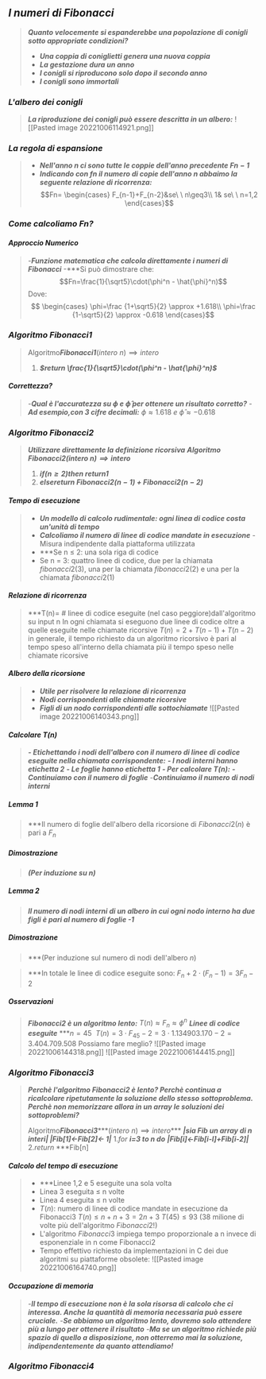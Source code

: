 ## ***I numeri di Fibonacci*** 
>***Quanto velocemente si espanderebbe una popolazione di conigli sotto appropriate condizioni?***
>- ***Una coppia di coniglietti genera una nuova coppia***
>- ***La gestazione dura un anno***
>- ***I conigli si riproducono solo dopo il secondo anno***
>- ***I conigli sono immortali***

### ***L'albero dei conigli***
>***La riproduzione dei conigli può essere descritta in un albero:*** 
![[Pasted image 20221006114921.png]]

### ***La regola di espansione***
>- ***Nell'anno n ci sono tutte le coppie dell'anno precedente $Fn-1$***
>- ***Indicando con fn il numero di copie dell'anno n abbaimo la seguente relazione di ricorrenza:***
>$$Fn= \begin{cases}
F_{n-1}+F_{n-2}&se\ \ n\geq3\\
1& se\ \ n=1,2
\end{cases}$$

### ***Come calcoliamo Fn?***
#### ***Approccio Numerico***
>-***Funzione matematica che calcola direttamente i numeri di Fibonacci***
>-***Si può dimostrare che: 
>$$Fn=\frac{1}{\sqrt5}\cdot(\phi^n - \hat{\phi}^n)$$
>Dove:
>$$ \begin{cases}
\phi=\frac {1+\sqrt5}{2} \approx +1.618\\
\phi=\frac {1-\sqrt5}{2} \approx -0.618
\end{cases}$$

### ***Algoritmo Fibonacci1***
>Algoritmo***Fibonacci1***$(intero\ n)\implies intero$
> 1. ***$return \frac{1}{\sqrt5}\cdot(\phi^n - \hat{\phi}^n)$***
#### ***Correttezza?***
>-***Qual è l'accuratezza su $\phi \ e \ \hat{\phi}$ per ottenere un risultato corretto?***
>-***Ad esempio,con 3 cifre decimali:***
>$\phi\approx 1.618 \ e \ \hat{\phi}\approx -0.618$ 


### ***Algoritmo Fibonacci2***
>***Utilizzare direttamente la definizione ricorsiva***
>***$Algoritmo$ Fibonacci2$(intero\ n)\implies intero$***
> 1. ***$if (n\geq 2) then\ return 1$***
> 2. ***$else return$ Fibonacci2$(n-1)$ + Fibonacci2$(n-2)$***

#### ***Tempo di esecuzione***
>- ***Un modello di calcolo rudimentale: ogni linea di codice costa un'unità di tempo***
>- ***Calcoliamo il numero di linee di codice mandate in esecuzione***
>   -Misura indipendente dalla piattaforma utilizzata
>- ***Se n $\le$ 2: una sola riga di codice 
>- Se n = 3: quattro linee di codice, due per la chiamata $fibonacci2(3)$, una per la chiamata $fibonacci2(2)$ e una per la chiamata $fibonacci2(1)$

#### ***Relazione di ricorrenza***
> ***T(n)= # linee di codice eseguite (nel caso peggiore)dall'algoritmo su input n
> In ogni chiamata si eseguono due linee di codice oltre a quelle eseguite nelle chiamate ricorsive 
> $T(n)=2+T(n-1)+T(n-2)$ 
> in generale, il tempo richiesto da un algoritmo ricorsivo è pari al tempo speso all'interno della chiamata più il tempo speso nelle chiamate ricorsive 

#### ***Albero della ricorsione***
>- ***Utile per risolvere la relazione di ricorrenza***
>- ***Nodi corrispondenti alle chiamate ricorsive***
>- ***Figli di un nodo corrispondenti alle sottochiamate***
>![[Pasted image 20221006140343.png]]

#### ***Calcolare $T(n)$***
>***- Etichettando i nodi dell'albero con il numero di linee di codice eseguite nella chiamata corrispondente:***
>  ***- I nodi interni hanno etichetta 2*** 
>  ***- Le foglie hanno etichetta 1***
>***- Per calcolare $T(n)$:***
>  ***-Continuiamo con il numero di foglie***
>  -***Continuiamo il numero di nodi interni***

##### ***Lemma 1***
>***Il numero di foglie dell'albero della ricorsione di $Fibonacci2(n)$ è pari a $F_n$

##### ***Dimostrazione***
>***(Per induzione su n)***

##### ***Lemma 2***
>***Il numero di nodi interni di un albero in cui ogni nodo interno ha due figli è pari al numero di foglie -1***

##### ***Dimostrazione***
>***(Per induzione sul numero di nodi dell'albero $n$)

>***In totale le linee di codice eseguite sono:
>$F_{n}+2 \cdot(F_{n}-1)=3F_{n}-2$

##### ***Osservazioni***
>***$Fibonacci2$ è un algoritmo lento:***
>$T(n) \approx F_n \approx \phi^n$
>***Linee di codice eseguite***
>***$n=45 \ \ T(n)=3\cdot F_{45}-2 = 3\cdot 1.134903.170-2=3.404.709.508$ 
>Possiamo fare meglio? 
>![[Pasted image 20221006144318.png]]
>![[Pasted image 20221006144415.png]]

### ***Algoritmo Fibonacci3***
>***Perchè l'algoritmo $Fibonacci2$ è lento? Perchè continua a ricalcolare ripetutamente la soluzione dello stesso sottoproblema. Perchè non memorizzare allora in un array le soluzioni dei sottoproblemi?***
>
>Algoritmo***Fibonacci3******$(intero \ n )\implies intero$***
> ***|sia Fib un array di n interi|
> |Fib[1]$\leftarrow$Fib[2]$\leftarrow$ 1|***
> 1.$for$ ***i=3 $to$ n $do$***
>          ***|Fib[i]$\leftarrow$Fib[i-l]+Fib[i-2]|***
> 2.$return$ ***Fib[n]

#### ***Calcolo del tempo di esecuzione***
> - ***Linee 1,2 e 5 eseguite una sola volta 
> - Linea 3 eseguita $\leq$ n volte
> - Linea 4 eseguita $\leq$ n volte 
> - $T(n)$: numero di linee di codice mandate in esecuzione da Fibonacci3
> $T(n)\leq n + n + 3 = 2n + 3$ 
> $T(45)\leq 93$
>(38 milione di volte più dell'algoritmo $Fibonacci2$!)
>- L'algoritmo $Fibonacci3$ impiega tempo proporzionale a n invece di esponenziale in n come Fibonacci2
>- Tempo effettivo richiesto da implementazioni in C dei due algoritmi su piattaforme obsolete:
>![[Pasted image 20221006164740.png]]
>

#### ***Occupazione di memoria***
> -***Il tempo di esecuzione non è la sola risorsa di calcolo che ci interessa. Anche la quantità di memoria necessaria può essere cruciale.***
>-***Se abbiamo un algoritmo lento, dovremo solo attendere più a lungo per ottenere il risultato***
>-***Ma se un algoritmo richiede più spazio di quello a disposizione, non otterremo mai la soluzione, indipendentemente da quanto attendiamo!***

### ***Algoritmo Fibonacci4***
